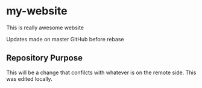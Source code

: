 # my-website

This is really awesome website

Updates made on master GitHub before rebase

## Repository Purpose

This will be a change that confilcts
with whatever is on the remote side.
This was edited locally.